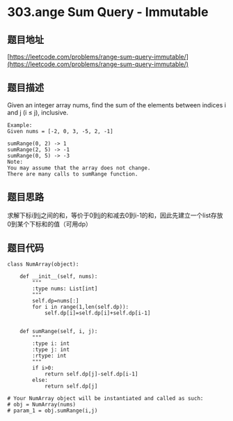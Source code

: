 303.ange Sum Query - Immutable
================================

题目地址
-------
[https://leetcode.com/problems/range-sum-query-immutable/](https://leetcode.com/problems/range-sum-query-immutable/)

题目描述
--------
Given an integer array nums, find the sum of the elements between indices i and j (i ≤ j), inclusive.
```
Example:
Given nums = [-2, 0, 3, -5, 2, -1]

sumRange(0, 2) -> 1
sumRange(2, 5) -> -1
sumRange(0, 5) -> -3
Note:
You may assume that the array does not change.
There are many calls to sumRange function.
```

题目思路
--------
求解下标i到j之间的和，等价于0到j的和减去0到i-1的和，因此先建立一个list存放0到某个下标和的值（可用dp）


题目代码
--------
```
class NumArray(object):

    def __init__(self, nums):
        """
        :type nums: List[int]
        """
        self.dp=nums[:]
        for i in range(1,len(self.dp)):
            self.dp[i]=self.dp[i]+self.dp[i-1]
            

    def sumRange(self, i, j):
        """
        :type i: int
        :type j: int
        :rtype: int
        """
        if i>0:
            return self.dp[j]-self.dp[i-1]
        else:
            return self.dp[j]

# Your NumArray object will be instantiated and called as such:
# obj = NumArray(nums)
# param_1 = obj.sumRange(i,j)
```
